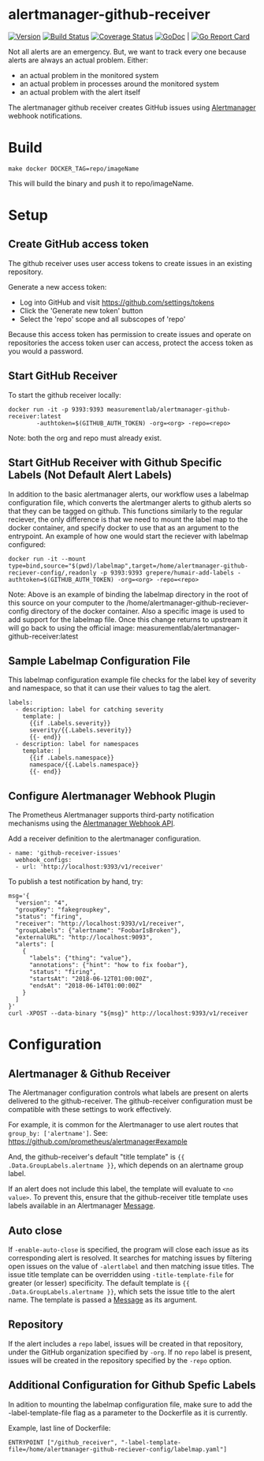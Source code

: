 # alertmanager-github-receiver
 [![Version](https://img.shields.io/github/tag/m-lab/alertmanager-github-receiver.svg)](https://github.com/m-lab/alertmanager-github-receiver/releases) [![Build Status](https://travis-ci.org/m-lab/alertmanager-github-receiver.svg?branch=master)](https://travis-ci.org/m-lab/alertmanager-github-receiver) [![Coverage Status](https://coveralls.io/repos/m-lab/alertmanager-github-receiver/badge.svg?branch=master)](https://coveralls.io/github/m-lab/alertmanager-github-receiver?branch=master) [![GoDoc](https://godoc.org/github.com/m-lab/alertmanager-github-receiver?status.svg)](https://godoc.org/github.com/m-lab/alertmanager-github-receiver) | [![Go Report Card](https://goreportcard.com/badge/github.com/m-lab/alertmanager-github-receiver)](https://goreportcard.com/report/github.com/m-lab/alertmanager-github-receiver)

Not all alerts are an emergency. But, we want to track every one
because alerts are always an actual problem. Either:

 * an actual problem in the monitored system
 * an actual problem in processes around the monitored system
 * an actual problem with the alert itself

The alertmanager github receiver creates GitHub issues using
[Alertmanager](https://github.com/prometheus/alertmanager) webhook
notifications.

# Build
```
make docker DOCKER_TAG=repo/imageName
```
This will build the binary and push it to repo/imageName.

# Setup

## Create GitHub access token

The github receiver uses user access tokens to create issues in an existing
repository.

Generate a new access token:

* Log into GitHub and visit https://github.com/settings/tokens
* Click the 'Generate new token' button
* Select the 'repo' scope and all subscopes of 'repo'

Because this access token has permission to create issues and operate on
repositories the access token user can access, protect the access token as
you would a password.

## Start GitHub Receiver

To start the github receiver locally:
```
docker run -it -p 9393:9393 measurementlab/alertmanager-github-receiver:latest
        -authtoken=$(GITHUB_AUTH_TOKEN) -org=<org> -repo=<repo>
```

Note: both the org and repo must already exist.

## Start GitHub Receiver with Github Specific Labels (Not Default Alert Labels)

In addition to the basic alertmanager alerts, our workflow uses a labelmap configuration file, which converts the alertmanger alerts to github alerts so that they can be tagged on github. This functions similarly to the regular reciever, the only difference is that we need to mount the label map to the docker container, and specify docker to use that as an argument to the entrypoint. An example of how one would start the reciever with labelmap configured:
```
docker run -it --mount type=bind,source="$(pwd)/labelmap",target=/home/alertmanager-github-reciever-config/,readonly -p 9393:9393 grepere/humair-add-labels -authtoken=$(GITHUB_AUTH_TOKEN) -org=<org> -repo=<repo>
```

Note: Above is an example of binding the labelmap directory in the root of this source on your computer to the /home/alertmanager-github-reciever-config directory of the docker container. Also a specific image is used to add support for the labelmap file. Once this change returns to upstream it will go back to using the official image: measurementlab/alertmanager-github-receiver:latest

## Sample Labelmap Configuration File

This labelmap configuration example file checks for the label key of severity and namespace, so that it can use their values to tag the alert.

```
labels:
  - description: label for catching severity
    template: |
      {{if .Labels.severity}}
      severity/{{.Labels.severity}}
      {{- end}}
  - description: label for namespaces
    template: |
      {{if .Labels.namespace}}
      namespace/{{.Labels.namespace}}
      {{- end}}
```

## Configure Alertmanager Webhook Plugin

The Prometheus Alertmanager supports third-party notification mechanisms
using the [Alertmanager Webhook API](https://prometheus.io/docs/alerting/configuration/#webhook_config).

Add a receiver definition to the alertmanager configuration.

```
- name: 'github-receiver-issues'
  webhook_configs:
  - url: 'http://localhost:9393/v1/receiver'
```

To publish a test notification by hand, try:

```
msg='{
  "version": "4",
  "groupKey": "fakegroupkey",
  "status": "firing",
  "receiver": "http://localhost:9393/v1/receiver",
  "groupLabels": {"alertname": "FoobarIsBroken"},
  "externalURL": "http://localhost:9093",
  "alerts": [
    {
      "labels": {"thing": "value"},
      "annotations": {"hint": "how to fix foobar"},
      "status": "firing",
      "startsAt": "2018-06-12T01:00:00Z",
      "endsAt": "2018-06-14T01:00:00Z"
    }
  ]
}'
curl -XPOST --data-binary "${msg}" http://localhost:9393/v1/receiver
```

# Configuration

## Alertmanager & Github Receiver

The Alertmanager configuration controls what labels are present on alerts
delivered to the github-receiver. The github-receiver configuration must be
compatible with these settings to work effectively.

For example, it is common for the Alertmanager to use alert routes that
`group_by: ['alertname']`. See: https://github.com/prometheus/alertmanager#example

And, the github-receiver's default "title template" is
`{{ .Data.GroupLabels.alertname }}`, which depends on an alertname group
label.

If an alert does not include this label, the template will evaluate to `<no value>`.
To prevent this, ensure that the github-receiver title template uses labels available
in an Alertmanager [Message](https://godoc.org/github.com/prometheus/alertmanager/notify/webhook#Message).

## Auto close

If `-enable-auto-close` is specified, the program will close each issue as its
corresponding alert is resolved. It searches for matching issues by filtering
open issues on the value of `-alertlabel` and then matching issue titles. The
issue title template can be overridden using `-title-template-file` for greater
(or lesser) specificity. The default template is
`{{ .Data.GroupLabels.alertname }}`, which sets the issue title to the alert
name. The template is passed a
[Message](https://godoc.org/github.com/prometheus/alertmanager/notify/webhook#Message)
as its argument.

## Repository

If the alert includes a `repo` label, issues will be created in that repository,
under the GitHub organization specified by `-org`. If no `repo` label is
present, issues will be created in the repository specified by the `-repo`
option.

## Additional Configuration for Github Spefic Labels

In adition to mounting the labelmap configuration file, make sure to add the -label-template-file flag as a parameter to the Dockerfile as it is currently.

Example, last line of Dockerfile: 

```
ENTRYPOINT ["/github_receiver", "-label-template-file=/home/alertmanager-github-reciever-config/labelmap.yaml"]
```
